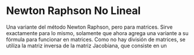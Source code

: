 
# Newton Raphson No Lineal
 
Una variante del método Newton Raphson, pero para matrices. Sirve exactamente para lo mismo, solamente que ahora agrega una variante a su fórmula para funcionar en matrices. Como no hay división de matrices, se utiliza la matriz inversa de la matriz Jacobiana, que consiste en un
<!--stackedit_data:
eyJoaXN0b3J5IjpbLTE4ODA0NjAxNDVdfQ==
-->